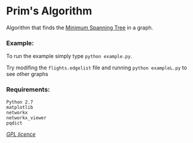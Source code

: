 # Prim's Algorithm
Algorithm that finds the [Minimum Spanning Tree](https://en.wikipedia.org/wiki/Minimum_spanning_tree) in a graph.

### Example:
To run the example simply type `python example.py`.

Try modifing the `flights.edgelist` file and running `python exampleL.py` to see other graphs


### Requirements:
    Python 2.7
    matplotlib
    networkx
    networkx_viewer
    pqdict

_[GPL licence](https://www.gnu.org/copyleft/gpl.html)_
